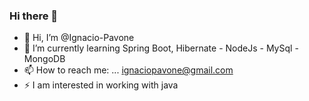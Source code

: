 ### Hi there 👋

- 👋 Hi, I’m @Ignacio-Pavone 
- 🌱 I’m currently learning Spring Boot, Hibernate - NodeJs - MySql - MongoDB
- 📫 How to reach me: ... ignaciopavone@gmail.com 
- ⚡ I am interested in working with java


